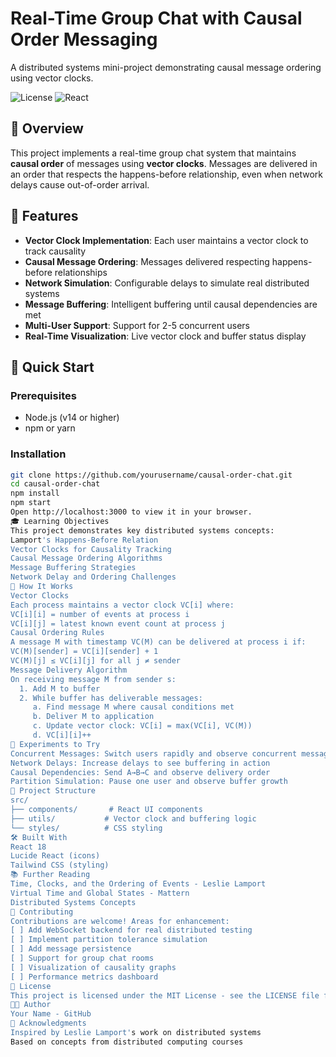 # Real-Time Group Chat with Causal Order Messaging

A distributed systems mini-project demonstrating causal message ordering using vector clocks.

![License](https://img.shields.io/badge/license-MIT-blue.svg)
![React](https://img.shields.io/badge/react-18.0+-61dafb.svg)

## 🎯 Overview

This project implements a real-time group chat system that maintains **causal order** of messages using **vector clocks**. Messages are delivered in an order that respects the happens-before relationship, even when network delays cause out-of-order arrival.

## 🌟 Features

- **Vector Clock Implementation**: Each user maintains a vector clock to track causality
- **Causal Message Ordering**: Messages delivered respecting happens-before relationships
- **Network Simulation**: Configurable delays to simulate real distributed systems
- **Message Buffering**: Intelligent buffering until causal dependencies are met
- **Multi-User Support**: Support for 2-5 concurrent users
- **Real-Time Visualization**: Live vector clock and buffer status display

## 🚀 Quick Start

### Prerequisites

- Node.js (v14 or higher)
- npm or yarn

### Installation

```bash
git clone https://github.com/yourusername/causal-order-chat.git
cd causal-order-chat
npm install
npm start
Open http://localhost:3000 to view it in your browser.
🎓 Learning Objectives
This project demonstrates key distributed systems concepts:
Lamport's Happens-Before Relation
Vector Clocks for Causality Tracking
Causal Message Ordering Algorithms
Message Buffering Strategies
Network Delay and Ordering Challenges
📖 How It Works
Vector Clocks
Each process maintains a vector clock VC[i] where:
VC[i][i] = number of events at process i
VC[i][j] = latest known event count at process j
Causal Ordering Rules
A message M with timestamp VC(M) can be delivered at process i if:
VC(M)[sender] = VC[i][sender] + 1
VC(M)[j] ≤ VC[i][j] for all j ≠ sender
Message Delivery Algorithm
On receiving message M from sender s:
  1. Add M to buffer
  2. While buffer has deliverable messages:
     a. Find message M where causal conditions met
     b. Deliver M to application
     c. Update vector clock: VC[i] = max(VC[i], VC(M))
     d. VC[i][i]++
🧪 Experiments to Try
Concurrent Messages: Switch users rapidly and observe concurrent message handling
Network Delays: Increase delays to see buffering in action
Causal Dependencies: Send A→B→C and observe delivery order
Partition Simulation: Pause one user and observe buffer growth
📁 Project Structure
src/
├── components/       # React UI components
├── utils/           # Vector clock and buffering logic
└── styles/          # CSS styling
🛠️ Built With
React 18
Lucide React (icons)
Tailwind CSS (styling)
📚 Further Reading
Time, Clocks, and the Ordering of Events - Leslie Lamport
Virtual Time and Global States - Mattern
Distributed Systems Concepts
🤝 Contributing
Contributions are welcome! Areas for enhancement:
[ ] Add WebSocket backend for real distributed testing
[ ] Implement partition tolerance simulation
[ ] Add message persistence
[ ] Support for group chat rooms
[ ] Visualization of causality graphs
[ ] Performance metrics dashboard
📝 License
This project is licensed under the MIT License - see the LICENSE file for details.
👨‍💻 Author
Your Name - GitHub
🙏 Acknowledgments
Inspired by Leslie Lamport's work on distributed systems
Based on concepts from distributed computing courses
